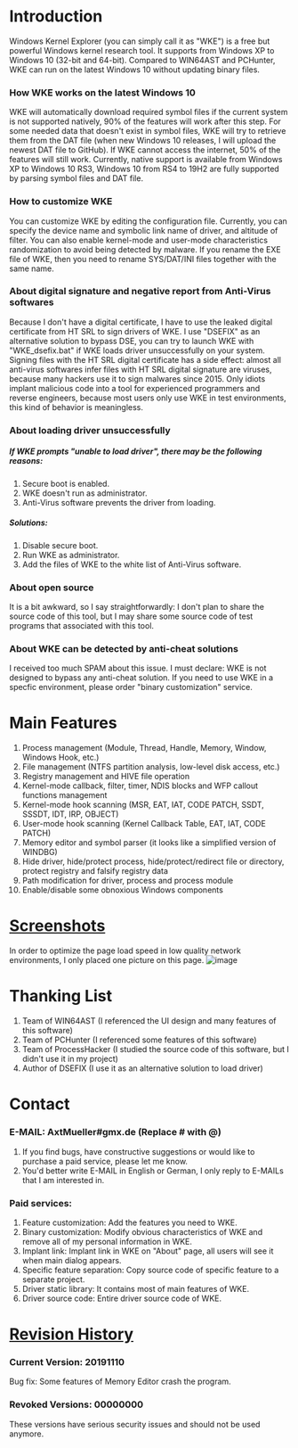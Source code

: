 # Introduction
Windows Kernel Explorer (you can simply call it as "WKE") is a free but powerful Windows kernel research tool. It supports from Windows XP to Windows 10 (32-bit and 64-bit). Compared to WIN64AST and PCHunter, WKE can run on the latest Windows 10 without updating binary files.

### How WKE works on the latest Windows 10
WKE will automatically download required symbol files if the current system is not supported natively, 90% of the features will work after this step. For some needed data that doesn't exist in symbol files, WKE will try to retrieve them from the DAT file (when new Windows 10 releases, I will upload the newest DAT file to GitHub). If WKE cannot access the internet, 50% of the features will still work. Currently, native support is available from Windows XP to Windows 10 RS3, Windows 10 from RS4 to 19H2 are fully supported by parsing symbol files and DAT file.

### How to customize WKE
You can customize WKE by editing the configuration file. Currently, you can specify the device name and symbolic link name of driver, and altitude of filter. You can also enable kernel-mode and user-mode characteristics randomization to avoid being detected by malware. If you rename the EXE file of WKE, then you need to rename SYS/DAT/INI files together with the same name.

### About digital signature and negative report from Anti-Virus softwares
Because I don't have a digital certificate, I have to use the leaked digital certificate from HT SRL to sign drivers of WKE. I use "DSEFIX" as an alternative solution to bypass DSE, you can try to launch WKE with "WKE_dsefix.bat" if WKE loads driver unsuccessfully on your system. Signing files with the HT SRL digital certificate has a side effect: almost all anti-virus softwares infer files with HT SRL digital signature are viruses, because many hackers use it to sign malwares since 2015. Only idiots implant malicious code into a tool for experienced programmers and reverse engineers, because most users only use WKE in test environments, this kind of behavior is meaningless.

### About loading driver unsuccessfully
##### If WKE prompts "unable to load driver", there may be the following reasons:
1. Secure boot is enabled.  
2. WKE doesn't run as administrator.  
3. Anti-Virus software prevents the driver from loading.  
##### Solutions:
1. Disable secure boot.  
2. Run WKE as administrator.  
3. Add the files of WKE to the white list of Anti-Virus software.  

### About open source
It is a bit awkward, so I say straightforwardly: I don't plan to share the source code of this tool, but I may share some source code of test programs that associated with this tool.

### About WKE can be detected by anti-cheat solutions
I received too much SPAM about this issue. I must declare: WKE is not designed to bypass any anti-cheat solution. If you need to use WKE in a specfic environment, please order "binary customization" service.

# Main Features
1. Process management (Module, Thread, Handle, Memory, Window, Windows Hook, etc.)
2. File management (NTFS partition analysis, low-level disk access, etc.)
3. Registry management and HIVE file operation
4. Kernel-mode callback, filter, timer, NDIS blocks and WFP callout functions management
5. Kernel-mode hook scanning (MSR, EAT, IAT, CODE PATCH, SSDT, SSSDT, IDT, IRP, OBJECT)
6. User-mode hook scanning (Kernel Callback Table, EAT, IAT, CODE PATCH)
7. Memory editor and symbol parser (it looks like a simplified version of WINDBG)
8. Hide driver, hide/protect process, hide/protect/redirect file or directory, protect registry and falsify registry data
9. Path modification for driver, process and process module
10. Enable/disable some obnoxious Windows components

# [Screenshots](/screenshots/README.md)
In order to optimize the page load speed in low quality network environments, I only placed one picture on this page.
![image](https://raw.githubusercontent.com/AxtMueller/Windows-Kernel-Explorer/master/screenshots/mainmenu.png)

# Thanking List
1. Team of WIN64AST (I referenced the UI design and many features of this software)
2. Team of PCHunter (I referenced some features of this software)
3. Team of ProcessHacker (I studied the source code of this software, but I didn't use it in my project)
4. Author of DSEFIX (I use it as an alternative solution to load driver)

# Contact
### E-MAIL: AxtMueller#gmx.de (Replace # with @)
1. If you find bugs, have constructive suggestions or would like to purchase a paid service, please let me know.  
2. You'd better write E-MAIL in English or German, I only reply to E-MAILs that I am interested in.
### Paid services:
1. Feature customization: Add the features you need to WKE.
2. Binary customization: Modify obvious characteristics of WKE and remove all of my personal information in WKE.
3. Implant link: Implant link in WKE on "About" page, all users will see it when main dialog appears.
4. Specific feature separation: Copy source code of specific feature to a separate project.
5. Driver static library: It contains most of main features of WKE.
6. Driver source code: Entire driver source code of WKE.

# [Revision History](/binaries/README.md#all-revision-history)
### Current Version: 20191110
Bug fix: Some features of Memory Editor crash the program.  
### Revoked Versions: 00000000
These versions have serious security issues and should not be used anymore.
